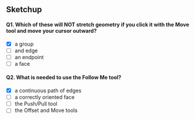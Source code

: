 ## Sketchup

#### Q1. Which of these will NOT stretch geometry if you click it with the Move tool and move your cursor outward?

- [x] a group
- [ ] and edge
- [ ] an endpoint
- [ ] a face

#### Q2. What is needed to use the Follow Me tool?

- [x] a continuous path of edges
- [ ] a correctly oriented face
- [ ] the Push/Pull tool
- [ ] the Offset and Move tools

